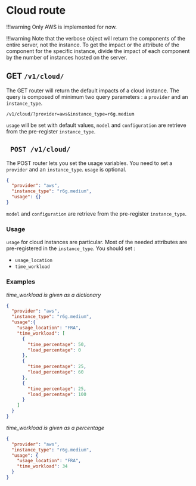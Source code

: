 # Cloud route
!!!warning 
    Only AWS is implemented for now.

!!!warning
    Note that the verbose object will return the components of the entire server, not the instance. To get the impact or the attribute of the component for the specific instance, divide the impact of each component by the number of instances hosted on the server.

## GET ```/v1/cloud/```

The GET router will return the default impacts of a cloud instance. The query is composed of minimum two query parameters : a ```provider``` and an ```instance_type```.

```/v1/cloud/?provider=aws&instance_type=r6g.medium```

```usage``` will be set with default values, ```model``` and ```configuration``` are retrieve from the pre-register ```instance_type```.


## ``` POST /v1/cloud/```

The POST router lets you set the usage variables. You need to set a ```provider``` and an ```instance_type```. ```usage``` is optional.

```json
{
  "provider": "aws",
  "instance_type": "r6g.medium",
  "usage": {}
}
```

```model``` and ```configuration``` are retrieve from the pre-register ```instance_type```.

### Usage

```usage``` for cloud instances are particular. Most of the needed attributes are pre-registered in the ```instance_type```.
You should set :

* ```usage_location```
* ```time_workload```

### Examples

*time_workload is given as a dictionary*

```json
{
  "provider": "aws",
  "instance_type": "r6g.medium",
  "usage":{
    "usage_location": "FRA",
    "time_workload": [
      {
        "time_percentage": 50,
        "load_percentage": 0
      },
      {
        "time_percentage": 25,
        "load_percentage": 60
      },
      {
        "time_percentage": 25,
        "load_percentage": 100
      }
    ]
  }
}
```

*time_workload is given as a percentage*

```json
{
  "provider": "aws",
  "instance_type": "r6g.medium",
  "usage": {
    "usage_location": "FRA",
    "time_workload": 34
  }
}
```

